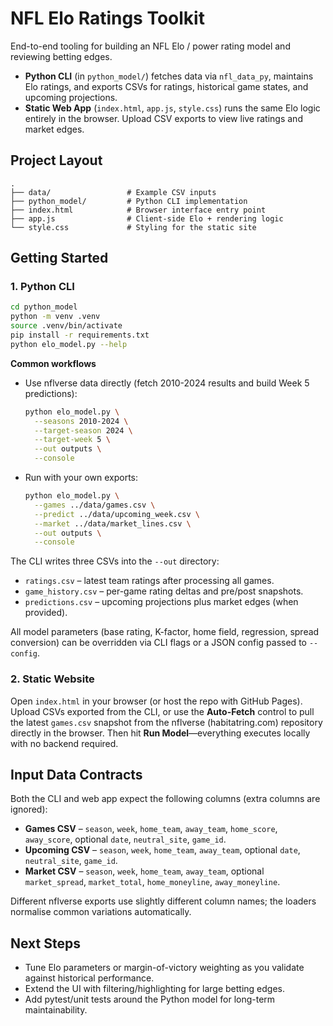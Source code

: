 # NFL Elo Ratings Toolkit

End-to-end tooling for building an NFL Elo / power rating model and reviewing betting edges.

- **Python CLI** (in `python_model/`) fetches data via `nfl_data_py`, maintains Elo ratings, and exports CSVs for ratings, historical game states, and upcoming projections.
- **Static Web App** (`index.html`, `app.js`, `style.css`) runs the same Elo logic entirely in the browser. Upload CSV exports to view live ratings and market edges.

## Project Layout

```
.
├── data/                 # Example CSV inputs
├── python_model/         # Python CLI implementation
├── index.html            # Browser interface entry point
├── app.js                # Client-side Elo + rendering logic
└── style.css             # Styling for the static site
```

## Getting Started

### 1. Python CLI

```bash
cd python_model
python -m venv .venv
source .venv/bin/activate
pip install -r requirements.txt
python elo_model.py --help
```

**Common workflows**

- Use nflverse data directly (fetch 2010-2024 results and build Week 5 predictions):

  ```bash
  python elo_model.py \
    --seasons 2010-2024 \
    --target-season 2024 \
    --target-week 5 \
    --out outputs \
    --console
  ```

- Run with your own exports:

  ```bash
  python elo_model.py \
    --games ../data/games.csv \
    --predict ../data/upcoming_week.csv \
    --market ../data/market_lines.csv \
    --out outputs \
    --console
  ```

The CLI writes three CSVs into the `--out` directory:

- `ratings.csv` – latest team ratings after processing all games.
- `game_history.csv` – per-game rating deltas and pre/post snapshots.
- `predictions.csv` – upcoming projections plus market edges (when provided).

All model parameters (base rating, K-factor, home field, regression, spread conversion) can be overridden via CLI flags or a JSON config passed to `--config`.

### 2. Static Website

Open `index.html` in your browser (or host the repo with GitHub Pages). Upload CSVs exported from the CLI, or use the **Auto-Fetch** control to pull the latest `games.csv` snapshot from the nflverse (habitatring.com) repository directly in the browser. Then hit **Run Model**—everything executes locally with no backend required.

## Input Data Contracts

Both the CLI and web app expect the following columns (extra columns are ignored):

- **Games CSV** – `season`, `week`, `home_team`, `away_team`, `home_score`, `away_score`, optional `date`, `neutral_site`, `game_id`.
- **Upcoming CSV** – `season`, `week`, `home_team`, `away_team`, optional `date`, `neutral_site`, `game_id`.
- **Market CSV** – `season`, `week`, `home_team`, `away_team`, optional `market_spread`, `market_total`, `home_moneyline`, `away_moneyline`.

Different nflverse exports use slightly different column names; the loaders normalise common variations automatically.

## Next Steps

- Tune Elo parameters or margin-of-victory weighting as you validate against historical performance.
- Extend the UI with filtering/highlighting for large betting edges.
- Add pytest/unit tests around the Python model for long-term maintainability.
